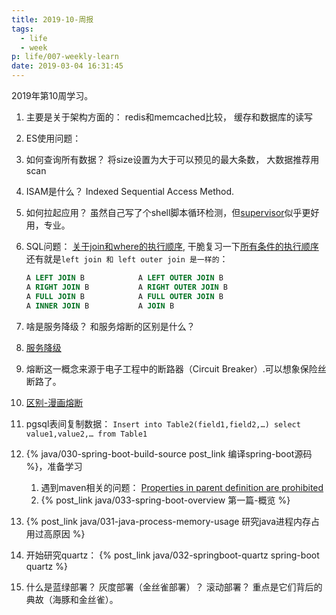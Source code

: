 ```yaml
---
title: 2019-10-周报
tags:
  - life
  - week
p: life/007-weekly-learn
date: 2019-03-04 16:31:45
---
```


2019年第10周学习。

1. 主要是关于架构方面的： redis和memcached比较， 缓存和数据库的读写

2. ES使用问题：
  1. 如何查询所有数据？ 将size设置为大于可以预见的最大条数， 大数据推荐用scan

3. ISAM是什么？ Indexed Sequential Access Method.

4. 如何拉起应用？ 虽然自己写了个shell脚本循环检测，但[supervisor](https://www.rddoc.com/doc/Supervisor/3.3.1/zh/configuration/)似乎更好用，专业。

5. SQL问题： [关于join和where的执行顺序](https://www.cnblogs.com/Jessy/p/3525419.html), 干脆复习一下[所有条件的执行顺序](https://blog.csdn.net/u014044812/article/details/51004754)
    还有就是`left join 和 left outer join 是一样的`：
    ```sql
    A LEFT JOIN B            A LEFT OUTER JOIN B
    A RIGHT JOIN B           A RIGHT OUTER JOIN B
    A FULL JOIN B            A FULL OUTER JOIN B
    A INNER JOIN B           A JOIN B
    ```

6. 啥是服务降级？ 和服务熔断的区别是什么？
  1. [服务降级](https://my.oschina.net/yu120/blog/1790398)
  2. 熔断这一概念来源于电子工程中的断路器（Circuit Breaker）.可以想象保险丝断路了。
  2. [区别-漫画熔断](https://juejin.im/post/5ad05373518825619d4d2f00)


7. pgsql表间复制数据： `Insert into Table2(field1,field2,…) select value1,value2,… from Table1`

8. {% java/030-spring-boot-build-source post_link 编译spring-boot源码 %}，准备学习
    1. 遇到maven相关的问题： [Properties in parent definition are prohibited](https://chenyongjun.vip/articles/98)
    2. {% post_link java/033-spring-boot-overview 第一篇-概览 %}

9. {% post_link java/031-java-process-memory-usage 研究java进程内存占用过高原因 %}

10. 开始研究quartz： {% post_link java/032-springboot-quartz spring-boot quartz %}

11. 什么是蓝绿部署？ 灰度部署（金丝雀部署）？ 滚动部署？ 重点是它们背后的典故（海豚和金丝雀）。




